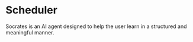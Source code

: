 # Scheduler

Socrates is an AI agent designed to help the user learn in a structured and meaningful manner. 


